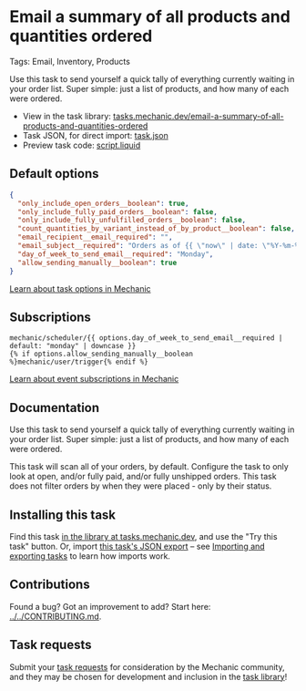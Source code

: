 # Email a summary of all products and quantities ordered

Tags: Email, Inventory, Products

Use this task to send yourself a quick tally of everything currently waiting in your order list. Super simple: just a list of products, and how many of each were ordered.

* View in the task library: [tasks.mechanic.dev/email-a-summary-of-all-products-and-quantities-ordered](https://tasks.mechanic.dev/email-a-summary-of-all-products-and-quantities-ordered)
* Task JSON, for direct import: [task.json](../../tasks/email-a-summary-of-all-products-and-quantities-ordered.json)
* Preview task code: [script.liquid](./script.liquid)

## Default options

```json
{
  "only_include_open_orders__boolean": true,
  "only_include_fully_paid_orders__boolean": false,
  "only_include_fully_unfulfilled_orders__boolean": false,
  "count_quantities_by_variant_instead_of_by_product__boolean": false,
  "email_recipient__email_required": "",
  "email_subject__required": "Orders as of {{ \"now\" | date: \"%Y-%m-%d\" }}",
  "day_of_week_to_send_email__required": "Monday",
  "allow_sending_manually__boolean": true
}
```

[Learn about task options in Mechanic](https://learn.mechanic.dev/core/tasks/options)

## Subscriptions

```liquid
mechanic/scheduler/{{ options.day_of_week_to_send_email__required | default: "monday" | downcase }}
{% if options.allow_sending_manually__boolean %}mechanic/user/trigger{% endif %}
```

[Learn about event subscriptions in Mechanic](https://learn.mechanic.dev/core/tasks/subscriptions)

## Documentation

Use this task to send yourself a quick tally of everything currently waiting in your order list. Super simple: just a list of products, and how many of each were ordered.

This task will scan all of your orders, by default. Configure the task to only look at open, and/or fully paid, and/or fully unshipped orders. This task does not filter orders by when they were placed - only by their status.

## Installing this task

Find this task [in the library at tasks.mechanic.dev](https://tasks.mechanic.dev/email-a-summary-of-all-products-and-quantities-ordered), and use the "Try this task" button. Or, import [this task's JSON export](../../tasks/email-a-summary-of-all-products-and-quantities-ordered.json) – see [Importing and exporting tasks](https://learn.mechanic.dev/core/tasks/import-and-export) to learn how imports work.

## Contributions

Found a bug? Got an improvement to add? Start here: [../../CONTRIBUTING.md](../../CONTRIBUTING.md).

## Task requests

Submit your [task requests](https://mechanic.canny.io/task-requests) for consideration by the Mechanic community, and they may be chosen for development and inclusion in the [task library](https://tasks.mechanic.dev/)!
